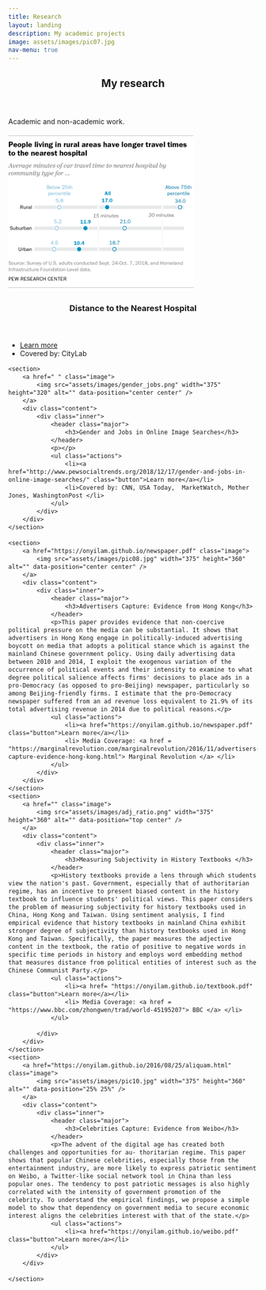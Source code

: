 ```yaml
---
title: Research
layout: landing
description: My academic projects
image: assets/images/pic07.jpg
nav-menu: true
---
```


<!-- Main -->
<div id="main">

<!-- One -->
<section id="one">
	<div class="inner">
		<header class="major">
			<h2>My research</h2>
		</header>
		<p>  Academic and non-academic work.</p>
	</div>
</section>

<!-- Two -->
<section id="two" class="spotlights">
	<section>
		<a href=" " class="image">
			<img src="assets/images/hospital.png" width="375" height="320" alt="" data-position="center center" />
		</a>
		<div class="content">
			<div class="inner">
				<header class="major">
					<h3>Distance to the Nearest Hospital</h3>
				</header>
				<p></p>
				<ul class="actions">
					<li><a href="http://www.pewresearch.org/fact-tank/2018/12/12/how-far-americans-live-from-the-closest-hospital-differs-by-community-type/" class="button">Learn more</a></li>
					<li>Covered by: CityLab</li>
				</ul>
			</div>
		</div>
	</section>
	
	<section>
		<a href=" " class="image">
			<img src="assets/images/gender_jobs.png" width="375" height="320" alt="" data-position="center center" />
		</a>
		<div class="content">
			<div class="inner">
				<header class="major">
					<h3>Gender and Jobs in Online Image Searches</h3>
				</header>
				<p></p>
				<ul class="actions">
					<li><a href="http://www.pewsocialtrends.org/2018/12/17/gender-and-jobs-in-online-image-searches/" class="button">Learn more</a></li>
					<li>Covered by: CNN, USA Today,  MarketWatch, Mother Jones, WashingtonPost </li>
				</ul>
			</div>
		</div>
	</section>
	
	<section>
		<a href="https://onyilam.github.io/newspaper.pdf" class="image">
			<img src="assets/images/pic08.jpg" width="375" height="360" alt="" data-position="center center" />
		</a>
		<div class="content">
			<div class="inner">
				<header class="major">
					<h3>Advertisers Capture: Evidence from Hong Kong</h3>
				</header>
				<p>This paper provides evidence that non-coercive political pressure on the media can be substantial. It shows that advertisers in Hong Kong engage in politically-induced advertising boycott on media that adopts a political stance which is against the mainland Chinese government policy. Using daily advertising data between 2010 and 2014, I exploit the exogenous variation of the occurrence of political events and their intensity to examine to what degree political salience affects firms' decisions to place ads in a pro-Democracy (as opposed to pro-Beijing) newspaper, particularly so among Beijing-friendly firms. I estimate that the pro-Democracy newspaper suffered from an ad revenue loss equivalent to 21.9% of its total advertising revenue in 2014 due to political reasons.</p>
				<ul class="actions">
					<li><a href="https://onyilam.github.io/newspaper.pdf" class="button">Learn more</a></li>
					<li> Media Coverage: <a href = "https://marginalrevolution.com/marginalrevolution/2016/11/advertisers-capture-evidence-hong-kong.html"> Marginal Revolution </a> </li>
				</ul>
			</div>
		</div>
	</section>
	<section>
		<a href="" class="image">
			<img src="assets/images/adj_ratio.png" width="375" height="360" alt="" data-position="top center" />
		</a>
		<div class="content">
			<div class="inner">
				<header class="major">
					<h3>Measuring Subjectivity in History Textbooks </h3>
				</header>
				<p>History textbooks provide a lens through which students view the nation's past. Government, especially that of authoritarian regime, has an incentive to present biased content in the history textbook to influence students' political views. This paper considers the problem of measuring subjectivity for history textbooks used in China, Hong Kong and Taiwan. Using sentiment analysis, I find empirical evidence that history textbooks in mainland China exhibit stronger degree of subjectivity than history textbooks used in Hong Kong and Taiwan. Specifically, the paper measures the adjective content in the textbook, the ratio of positive to negative words in specific time periods in history and employs word embedding method that measures distance from political entities of interest such as the Chinese Communist Party.</p>
				<ul class="actions">
					<li><a href= "https://onyilam.github.io/textbook.pdf" class="button">Learn more</a></li>
					<li> Media Coverage: <a href = "https://www.bbc.com/zhongwen/trad/world-45195207"> BBC </a> </li>
				</ul>
				
			</div>
		</div>
	</section>
	<section>
		<a href="https://onyilam.github.io/2016/08/25/aliquam.html" class="image">
			<img src="assets/images/pic10.jpg" width="375" height="360" alt="" data-position="25% 25%" />
		</a>
		<div class="content">
			<div class="inner">
				<header class="major">
					<h3>Celebrities Capture: Evidence from Weibo</h3>
				</header>
				<p>The advent of the digital age has created both challenges and opportunities for au- thoritarian regime. This paper shows that popular Chinese celebrities, especially those from the entertainment industry, are more likely to express patriotic sentiment on Weibo, a Twitter-like social network tool in China than less popular ones. The tendency to post patriotic messages is also highly correlated with the intensity of government promotion of the celebrity. To understand the empirical findings, we propose a simple model to show that dependency on government media to secure economic interest aligns the celebrities interest with that of the state.</p>
				<ul class="actions">
					<li><a href="https://onyilam.github.io/weibo.pdf" class="button">Learn more</a></li>
				</ul>
			</div>
		</div>
		
	</section>
	
</section>

<!-- Three -->


</div>
